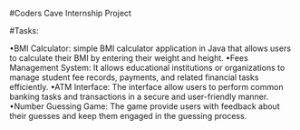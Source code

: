 #Coders Cave Internship Project

#Tasks:

•BMI Calculator: simple BMI calculator application in Java that allows users to calculate their BMI by entering their weight and height.
•Fees Management System: It allows educational institutions or organizations to manage student fee records, payments, and related financial tasks efficiently.
•ATM Interface: The interface allow users to perform common banking tasks and transactions in a secure and user-friendly manner.
•Number Guessing Game: The game provide users with feedback about their guesses and keep them engaged in the guessing process.

